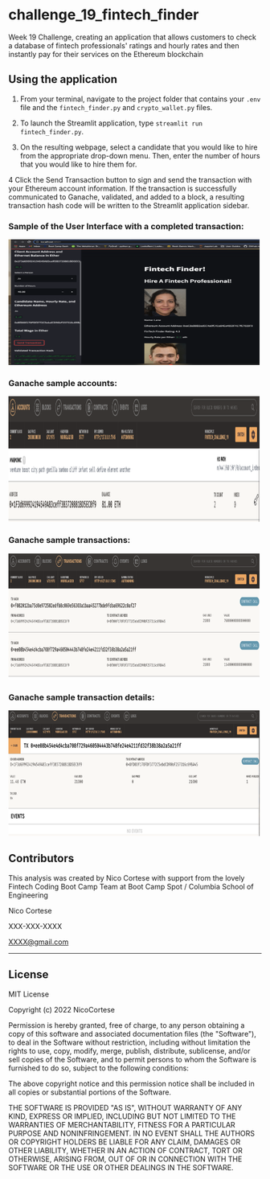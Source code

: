 # challenge_19_fintech_finder
Week 19 Challenge, creating an application that allows customers to check a database of fintech professionals' ratings and hourly rates and then instantly pay for their services on the Ethereum blockchain


## Using the application

1. From your terminal, navigate to the project folder that contains your `.env` file and the `fintech_finder.py` and `crypto_wallet.py` files.

2. To launch the Streamlit application, type `streamlit run fintech_finder.py`.

3. On the resulting webpage, select a candidate that you would like to hire from the appropriate drop-down menu. Then, enter the number of hours that you would like to hire them for.

4 Click the Send Transaction button to sign and send the transaction with your Ethereum account information. If the transaction is successfully communicated to Ganache, validated, and added to a block, a resulting transaction hash code will be written to the Streamlit application sidebar.

### Sample of the User Interface with a completed transaction:

<img src="images/app_ux.png" width="500" height="250">

### Ganache sample accounts:

<img src="images/ganache_accounts.png" width="500" height="250">

### Ganache sample transactions:

<img src="images/ganache_txns.png" width="500" height="250">

### Ganache sample transaction details:

<img src="images/ganache_transaction_details.png" width="500" height="250">

## Contributors

This analysis was created by Nico Cortese with support from the lovely Fintech Coding Boot Camp Team at Boot Camp Spot / Columbia School of Engineering

Nico Cortese

XXX-XXX-XXXX

XXXX@gmail.com

---

## License

MIT License

Copyright (c) 2022 NicoCortese

Permission is hereby granted, free of charge, to any person obtaining a copy
of this software and associated documentation files (the "Software"), to deal
in the Software without restriction, including without limitation the rights
to use, copy, modify, merge, publish, distribute, sublicense, and/or sell
copies of the Software, and to permit persons to whom the Software is
furnished to do so, subject to the following conditions:

The above copyright notice and this permission notice shall be included in all
copies or substantial portions of the Software.

THE SOFTWARE IS PROVIDED "AS IS", WITHOUT WARRANTY OF ANY KIND, EXPRESS OR
IMPLIED, INCLUDING BUT NOT LIMITED TO THE WARRANTIES OF MERCHANTABILITY,
FITNESS FOR A PARTICULAR PURPOSE AND NONINFRINGEMENT. IN NO EVENT SHALL THE
AUTHORS OR COPYRIGHT HOLDERS BE LIABLE FOR ANY CLAIM, DAMAGES OR OTHER
LIABILITY, WHETHER IN AN ACTION OF CONTRACT, TORT OR OTHERWISE, ARISING FROM,
OUT OF OR IN CONNECTION WITH THE SOFTWARE OR THE USE OR OTHER DEALINGS IN THE
SOFTWARE.
